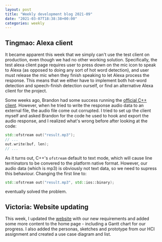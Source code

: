 ```yaml
---
layout: post
title: "Weekly development blog 2021-09"
date: "2021-03-07T18:38:38+00:00"
categories: weekly
---
```


## Tingmao: Alexa client

It became apparent this week that we simply can't use the test client on production, even though we had no other working solution. Specifically, the test alexa client page requires user to press down on the mic icon to speak to Alexa (as opposed to doing any sort of hot word detection), and user must release the mic when they finish speaking to let Alexa process the response. This means that we either have to implement both hot-word detection and speech-finish detection ourself, or find an alternative Alexa client for the project.

Some weeks ago, Brandon had some success running the [official C++ client](https://github.com/alexa/avs-device-sdk/tree/master/SampleApp). However, when he tried to write the response audio data to an external file, the audio file come out corrupted. I tried to set up the client myself and asked Brandon for the code he used to hook and export the audio response, and I realized what's wrong before after looking at the code:

```cpp
std::ofstream out("result.mp3");
// ...
out.write(buf, len);
// ...
```

As it turns out, C++'s `ofstream` default to text mode, which will cause line terminators to be convered to the platform native format. However, our audio data (which is mp3) is obviously not text data, so we need to supress this behaviour. Changing the first line to:
```cpp
std::ofstream out("result.mp3", std::ios::binary);
```
eventually solved the problem.

## Victoria: Website updating

This week, I updated the [website](https://students.cs.ucl.ac.uk/2020/group24/index.html) with our new requirements and added some more content to the home page - including a Gantt chart for our progress. I also added the personas, sketches and prototype from our HCI assignment and created a use case diagram and list.